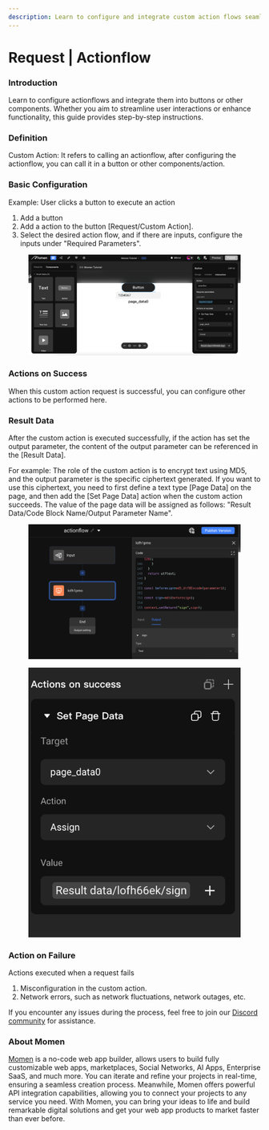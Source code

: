 ```yaml
---
description: Learn to configure and integrate custom action flows seamlessly in Momon.
---
```


# Request | Actionflow

### **Introduction**

Learn to configure actionflows and integrate them into buttons or other components. Whether you aim to streamline user interactions or enhance functionality, this guide provides step-by-step instructions.

### **Definition**

Custom Action: It refers to calling an actionflow, after configuring the actionflow, you can call it in a button or other components/action.

### **Basic Configuration**

Example: User clicks a button to execute an action

1. Add a button
2. Add a action to the button \[Request/Custom Action].
3. Select the desired action flow, and if there are inputs, configure the inputs under "Required Parameters".

<figure><img src="../../../../../.gitbook/assets/0 (27).png" alt="Basic configuration of the custom action."><figcaption></figcaption></figure>

### **Actions on Success**

When this custom action request is successful, you can configure other actions to be performed here.

### **Result Data**

After the custom action is executed successfully, if the action has set the output parameter, the content of the output parameter can be referenced in the \[Result Data].

For example: The role of the custom action is to encrypt text using MD5, and the output parameter is the specific ciphertext generated. If you want to use this ciphertext, you need to first define a text type \[Page Data] on the page, and then add the \[Set Page Data] action when the custom action succeeds. The value of the page data will be assigned as follows: "Result Data/Code Block Name/Output Parameter Name".

<figure><img src="../../../../../.gitbook/assets/1 (25).png" alt="Example of using [Page data] after successfully performing a customized action."><figcaption></figcaption></figure>

<figure><img src="../../../../../.gitbook/assets/2 (22).png" alt="Referencing output parameters in [Result Data] after Custom Action execution."><figcaption></figcaption></figure>

### **Action on Failure**

Actions executed when a request fails

1. Misconfiguration in the custom action.
2. Network errors, such as network fluctuations, network outages, etc.

If you encounter any issues during the process, feel free to join our [Discord community](https://discord.com/invite/UCyhySSXfz) for assistance.

### **About Momen​​**

[Momen](https://momen.app/?channel=blog-about) is a no-code web app builder, allows users to build fully customizable web apps, marketplaces, Social Networks, AI Apps, Enterprise SaaS, and much more. You can iterate and refine your projects in real-time, ensuring a seamless creation process. Meanwhile, Momen offers powerful API integration capabilities, allowing you to connect your projects to any service you need. With Momen, you can bring your ideas to life and build remarkable digital solutions and get your web app products to market faster than ever before.​​
